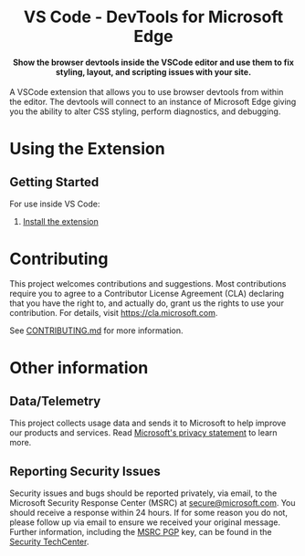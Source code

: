 
<h1 align="center">
  <br>
  VS Code - DevTools for Microsoft Edge
  <br>
</h1>

<h4 align="center">Show the browser devtools inside the VSCode editor and use them to fix styling, layout, and scripting issues with your site.</h4>

A VSCode extension that allows you to use browser devtools from within the editor. The devtools will connect to an instance of Microsoft Edge giving you the ability to alter CSS styling, perform diagnostics, and debugging.

# Using the Extension
## Getting Started
For use inside VS Code:
1. [Install the extension]()

# Contributing

This project welcomes contributions and suggestions.  Most contributions require you to agree to a
Contributor License Agreement (CLA) declaring that you have the right to, and actually do, grant us
the rights to use your contribution. For details, visit https://cla.microsoft.com.

See [CONTRIBUTING.md](https://github.com/Microsoft/vscode-edge-devtools/blob/master/CONTRIBUTING.md) for more information.

# Other information
## Data/Telemetry
This project collects usage data and sends it to Microsoft to help improve our products and services. Read [Microsoft's privacy statement](https://privacy.microsoft.com/en-US/privacystatement) to learn more.

## Reporting Security Issues

Security issues and bugs should be reported privately, via email, to the Microsoft Security
Response Center (MSRC) at [secure@microsoft.com](mailto:secure@microsoft.com). You should
receive a response within 24 hours. If for some reason you do not, please follow up via
email to ensure we received your original message. Further information, including the
[MSRC PGP](https://technet.microsoft.com/en-us/security/dn606155) key, can be found in
the [Security TechCenter](https://technet.microsoft.com/en-us/security/default).
